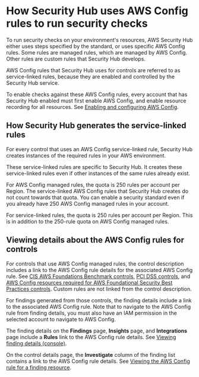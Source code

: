 # How Security Hub uses AWS Config rules to run security checks<a name="securityhub-standards-awsconfigrules"></a>

To run security checks on your environment's resources, AWS Security Hub either uses steps specified by the standard, or uses specific AWS Config rules\. Some rules are managed rules, which are managed by AWS Config\. Other rules are custom rules that Security Hub develops\.

AWS Config rules that Security Hub uses for controls are referred to as service\-linked rules, because they are enabled and controlled by the Security Hub service\.

To enable checks against these AWS Config rules, every account that has Security Hub enabled must first enable AWS Config, and enable resource recording for all resources\. See [Enabling and configuring AWS Config](securityhub-prereq-config.md)\.

## How Security Hub generates the service\-linked rules<a name="securityhub-standards-generate-awsconfigrules"></a>

For every control that uses an AWS Config service\-linked rule, Security Hub creates instances of the required rules in your AWS environment\.

These service\-linked rules are specific to Security Hub\. It creates these service\-linked rules even if other instances of the same rules already exist\.

For AWS Config managed rules, the quota is 250 rules per account per Region\. The service\-linked AWS Config rules that Security Hub creates do not count towards that quota\. You can enable a security standard even if you already have 250 AWS Config managed rules in your account\.

For service\-linked rules, the quota is 250 rules per account per Region\. This is in addition to the 250\-rule quota on AWS Config managed rules\.

## Viewing details about the AWS Config rules for controls<a name="securityhub-standards-view-config-rule-details"></a>

For controls that use AWS Config managed rules, the control description includes a link to the AWS Config rule details for the associated AWS Config rule\. See [CIS AWS Foundations Benchmark controls](securityhub-cis-controls.md), [PCI DSS controls](securityhub-pci-controls.md), and [AWS Config resources required for AWS Foundational Security Best Practices controls](standards-fsbp-config-resources.md)\. Custom rules are not linked from the control description\.

For findings generated from those controls, the finding details include a link to the associated AWS Config rule\. Note that to navigate to the AWS Config rule from finding details, you must also have an IAM permission in the selected account to navigate to AWS Config\.

The finding details on the **Findings** page, **Insights** page, and **Integrations** page include a **Rules** link to the AWS Config rule details\. See [Viewing finding details \(console\)](finding-view-details.md)\.

On the control details page, the **Investigate** column of the finding list contains a link to the AWS Config rule details\. See [Viewing the AWS Config rule for a finding resource](control-finding-resource-details.md#control-finding-view-config-rule)\.